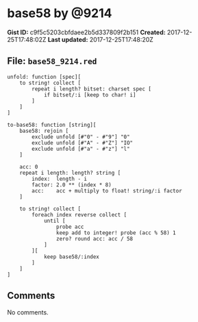 # base58 by @9214

**Gist ID:** c9f5c5203cbfdaee2b5d337809f2b151
**Created:** 2017-12-25T17:48:02Z
**Last updated:** 2017-12-25T17:48:20Z

## File: `base58_9214.red`

```Red
unfold: function [spec][
    to string! collect [
        repeat i length? bitset: charset spec [
            if bitset/:i [keep to char! i]
        ]
    ]
]

to-base58: function [string][
    base58: rejoin [
        exclude unfold [#"0" - #"9"] "0"
        exclude unfold [#"A" - #"Z"] "IO"
        exclude unfold [#"a" - #"z"] "l"
    ]

    acc: 0
    repeat i length: length? string [
        index:  length - i
        factor: 2.0 ** (index * 8)
        acc:    acc + multiply to float! string/:i factor
    ]

    to string! collect [
        foreach index reverse collect [
            until [
                probe acc
                keep add to integer! probe (acc % 58) 1
                zero? round acc: acc / 58
            ]
        ][
            keep base58/:index
        ]
    ]
]
```

## Comments

No comments.
